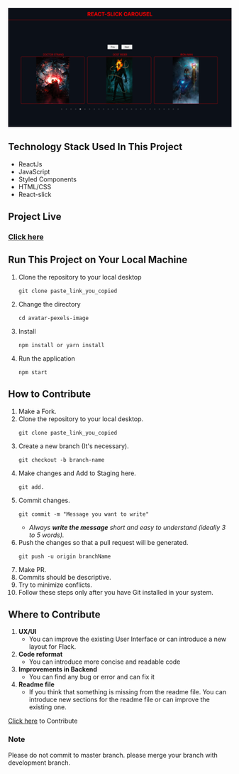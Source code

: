 ![](https://github.com/ramavatarmeena99/Avatar-Carousel/blob/main/src/Assists/AvatarCarousel.png?raw=true)

<!-- ## About Project -->


<!-- ## Features
*  
*  -->

## Technology Stack Used In This Project
* ReactJs
* JavaScript
* Styled Components
* HTML/CSS
* React-slick 

## Project Live
### [Click here](https://avatarcarousel.netlify.app/) 

## Run This Project on Your Local Machine

1. Clone the repository to your local desktop
    ```
    git clone paste_link_you_copied
    ```
2. Change the directory 
    ```
    cd avatar-pexels-image
    ```
3. Install
    ```
    npm install or yarn install
    ```
4. Run the application
    ```
    npm start
    ```
 
## How to Contribute

1. Make a Fork.
2. Clone the repository to your local desktop.
    ```
    git clone paste_link_you_copied
    ```
3. Create a new branch (It's necessary).
    ```
    git checkout -b branch-name
    ```
4. Make changes and Add to Staging here.
    ```
    git add.
    ```
5. Commit changes.
    ```
    git commit -m "Message you want to write"
    ```
    * _Always __write the message__ short and easy to understand (ideally 3 to 5 words)._
6. Push the changes so that a pull request will be generated.
    ```
    git push -u origin branchName
    ```
7. Make PR.
8. Commits should be descriptive.
9. Try to minimize conflicts.
10. Follow these steps only after you have Git installed in your system.

## Where to Contribute
1. __UX/UI__
    * You can improve the existing User Interface or can introduce a new layout for Flack.
2. __Code reformat__
    * You can introduce more concise and readable code 
3. __Improvements in Backend__
    * You can find any bug or error and can fix it
4. __Readme file__
    * If you think that something is missing from the readme file. You can introduce new sections for the readme file or can improve the existing one. 


[Click here](https://github.com/ramavatarmeena99/Avatar-Carousel) to Contribute 



### Note 

Please do not commit to master branch. please merge your branch with development branch.
